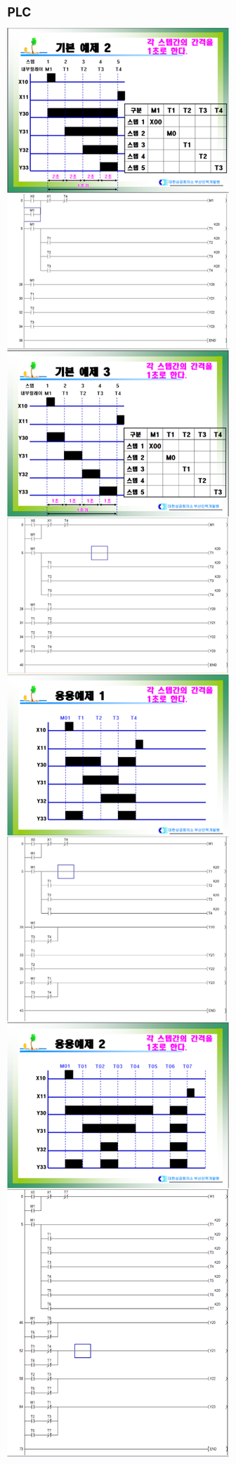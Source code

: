 # PLC
![](./IMAGES/ex01.png)
![](./IMAGES/plc03.png)
![](./IMAGES/ex02.png)
![](./IMAGES/plc04.png)
![](./IMAGES/ex03.png)
![](./IMAGES/plc05.png)
![](./IMAGES/ex04.png)
![](./IMAGES/plc06.png)
